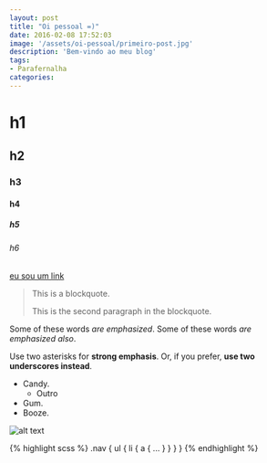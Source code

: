 ```yaml
---
layout: post
title: "Oi pessoal =)"
date: 2016-02-08 17:52:03
image: '/assets/oi-pessoal/primeiro-post.jpg'
description: 'Bem-vindo ao meu blog'
tags:
- Parafernalha
categories:
---
```


# h1

## h2

### h3

#### h4

##### h5

###### h6

[eu sou um link](#vou)

> This is a blockquote.
> 
> This is the second paragraph in the blockquote.

Some of these words *are emphasized*.
Some of these words _are emphasized also_.

Use two asterisks for **strong emphasis**.
Or, if you prefer, __use two underscores instead__.

- Candy.
	+ Outro
- Gum.
- Booze.

![alt text](/path/to/img.jpg "Title")

{% highlight scss %}
.nav {
    ul {
        li {
            a { 
                ...
            }
        }
    }
}
{% endhighlight %}